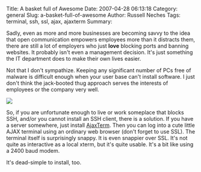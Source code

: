 Title: A basket full of Awesome
Date: 2007-04-28 06:13:18
Category: general
Slug: a-basket-full-of-awesome
Author: Russell Neches
Tags: terminal, ssh, ssl, ajax, ajaxterm
Summary: 


Sadly, even as more and more businesses are becoming savvy to the idea
that open communication empowers employees more than it distracts them,
there are still a lot of employers who just **love** blocking ports and
banning websites. It probably isn't even a management decision. It's
just something the IT department does to make their own lives easier.

Not that I don't sympathize. Keeping any significant number of PCs free
of malware is difficult enough when your user base can't install
software. I just don't think the jack-booted thug approach serves the
interests of employees or the company very well.

[![](http://vort.org/media/images/AjaxTerm_400.png)](http://vort.org/media/images/AjaxTerm.png)

So, if you are unfortunate enough to live or work someplace that blocks
SSH, and/or you cannot install an SSH client, there is a solution. If
you have a server somewhere, just install
[AjaxTerm](http://antony.lesuisse.org/qweb/trac/wiki/AjaxTerm). Then you
can log into a cute little AJAX terminal using an ordinary web browser
(don't forget to use SSL). The terminal itself is surprisingly snappy.
It is even snappier over SSL. It's not quite as interactive as a local
xterm, but it's quite usable. It's a bit like using a 2400 baud modem.

It's dead-simple to install, too.

